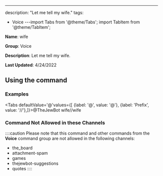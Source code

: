 ---
description: "Let me tell my wife."
tags:
  - Voice
---import Tabs from '@theme/Tabs';
import TabItem from '@theme/TabItem';

**Name**: wife

**Group**: Voice

**Description**: Let me tell my wife.

**Last Updated**: 4/24/2022

## Using the command

### Examples
<Tabs defaultValue='@'values={[ {label: '@', value: '@'}, {label: 'Prefix', value: '//'},]}><TabItem value='@'>@TheJewBot wife</TabItem><TabItem value='//'>//wife</TabItem></Tabs>

### Command Not Allowed in these Channels
::::caution Please note that this command and other commands from the **Voice** command group are not allowed in the following channels:
- the_board
- attachment-spam
- games
- thejewbot-suggestions
- quotes
::::
